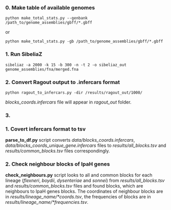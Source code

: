 ### 0. Make table of available genomes

<pre><code>python make_total_stats.py --genbank /path_to/genome_assemblies/gbff/*.gbff</code></pre>

or

<pre><code>python make_total_stats.py -gb /path_to/genome_assemblies/gbff/*.gbff</code></pre>

### 1. Run SibeliaZ

<pre><code>sibeliaz -a 2000 -k 15 -b 300 -n -t 2 -o sibeliaz_out genome_assemblies/fna/merged.fna</code></pre>

### 2. Convert Ragout output to .infercars format

<pre><code>python ragout_to_infercars.py -dir /results/ragout_out/1000/</code></pre>

*blocks_coords.infercars* file will appear in *ragout_out* folder.

### 3. 

### 1. Covert infercars format to tsv

**parse_to_df.py** script converts _data/blocks_coords.infercars_, _data/blocks_coords_unique_gene.infercars_ files to _results/all_blocks.tsv_ and _results/common_blocks.tsv_ files correspondingly.

### 2. Check neighbour blocks of IpaH genes

**check_neighbours.py** script looks to all and common blocks for each lineage (_flexneri_, _boydii_, _dysenteriae_ and _sonnei_) from _results/all_blocks.tsv_ and _results/common_blocks.tsv_ files and found blocks, which are neighbours to IpaH genes blocks. The coordinates of neighbour blocks are in _results/lineage_name/*coords.tsv_, the frequencies of blocks are in _results/lineage_name/*frequencies.tsv_.

